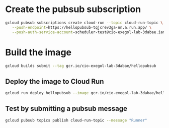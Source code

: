 # Create the pubsub subscription  
```bash
gcloud pubsub subscriptions create cloud-run --topic cloud-run-topic \
   --push-endpoint=https://hellopubsub-tqjcrev3ga-nn.a.run.app/ \
   --push-auth-service-account=scheduler-test@cio-exegol-lab-3dabae.iam.gserviceaccount.com --ack-deadline=600
```

# Build the image
```bash
gcloud builds submit --tag gcr.io/cio-exegol-lab-3dabae/hellopubsub
```

## Deploy the image to Cloud Run 
```bash
gcloud run deploy hellopubsub --image gcr.io/cio-exegol-lab-3dabae/hellopubsub --region northamerica-northeast1 --service-account scheduler-test@cio-exegol-lab-3dabae.iam.gserviceaccount.com
```

## Test by submitting a pubsub message

```bash
gcloud pubsub topics publish cloud-run-topic --message "Runner"
```
